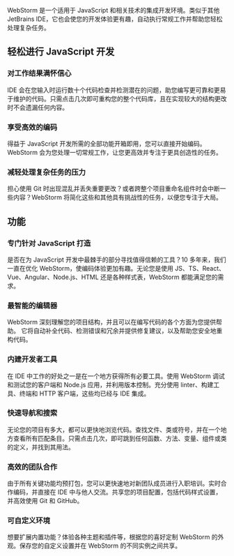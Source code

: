 WebStorm 是一个适用于 JavaScript 和相关技术的集成开发环境。类似于其他 JetBrains IDE，它也会使您的开发体验更有趣，自动执行常规工作并帮助您轻松处理复杂任务。

## 轻松进行 JavaScript 开发

### 对工作结果满怀信心

IDE 会在您输入时运行数十个代码检查并检测潜在的问题，助您编写更可靠和更易于维护的代码。只需点击几次即可重构您的整个代码库，且在实现较大的结构更改时不会遗漏任何内容。

### 享受高效的编码

得益于 JavaScript 开发所需的全部功能开箱即用，您可以直接开始编码。WebStorm 会为您处理一切常规工作，让您更高效并专注于更具创造性的任务。

### 减轻处理复杂任务的压力

担心使用 Git 时出现混乱并丢失重要更改？或者跨整个项目重命名组件时会中断一些内容？WebStorm 将简化这些和其他具有挑战性的任务，以便您专注于大局。

## 功能

### 专门针对 JavaScript 打造

是否在为 JavaScript 开发中最棘手的部分寻找值得信赖的工具？10 多年来，我们一直在优化 WebStorm，使编码体验更加有趣。无论您是使用 JS、TS、React、Vue、Angular、Node.js、HTML 还是各种样式表，WebStorm 都能满足您的需求。

### 最智能的编辑器

WebStorm 深刻理解您的项目结构，并且可以在编写代码的各个方面为您提供帮助。 它将自动补全代码、检测错误和冗余并提供修复建议，以及帮助您安全地重构代码。

### 内建开发者工具

在 IDE 中工作的好处之一是在一个地方获得所有必要工具。使用 WebStorm 调试和测试您的客户端和 Node.js 应用，并利用版本控制。充分使用 linter、构建工具、终端和 HTTP 客户端，这些均已经与 IDE 集成。

### 快速导航和搜索

无论您的项目有多大，都可以更快地浏览代码。查找文件、类或符号，并在一个地方查看所有匹配条目。只需点击几次，即可跳到任何函数、方法、变量、组件或类的定义，并找到其用法。

### 高效的团队合作

由于所有关键功能均预打包，您可以更快速地对新团队成员进行入职培训。实时合作编码，并直接在 IDE 中与他人交流。共享您的项目配置，包括代码样式设置，并高效使用 Git 和 GitHub。

### 可自定义环境

想要扩展内置功能？体验各种主题和插件等，根据您的喜好定制 WebStorm 的外观。保存您的自定义设置并在 WebStorm 的不同实例之间共享。
